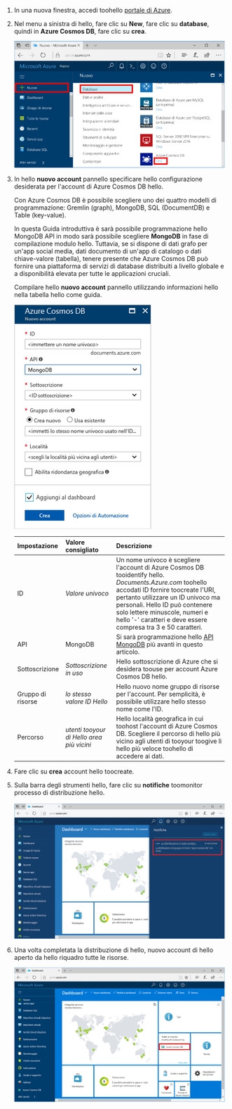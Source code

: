 1. In una nuova finestra, accedi toohello [portale di Azure](https://portal.azure.com/).
2. Nel menu a sinistra di hello, fare clic su **New**, fare clic su **database**, quindi in **Azure Cosmos DB**, fare clic su **crea**.
   
   ![Cattura di schermata del portale di Azure, evidenziando più servizi e database di Azure Cosmos hello](./media/cosmos-db-create-dbaccount-mongodb/create-nosql-db-databases-json-tutorial-1.png)

3. In hello **nuovo account** pannello specificare hello configurazione desiderata per l'account di Azure Cosmos DB hello. 

    Con Azure Cosmos DB è possibile scegliere uno dei quattro modelli di programmazione: Gremlin (graph), MongoDB, SQL (DocumentDB) e Table (key-value). 
       
    In questa Guida introduttiva è sarà possibile programmazione hello MongoDB API in modo sarà possibile scegliere **MongoDB** in fase di compilazione modulo hello. Tuttavia, se si dispone di dati grafo per un'app social media, dati documento di un'app di catalogo o dati chiave-valore (tabella), tenere presente che Azure Cosmos DB può fornire una piattaforma di servizi di database distribuiti a livello globale e a disponibilità elevata per tutte le applicazioni cruciali.

    Compilare hello **nuovo account** pannello utilizzando informazioni hello nella tabella hello come guida.
 
    ![Cattura di schermata del pannello nuova Azure Cosmos DB hello](./media/cosmos-db-create-dbaccount-mongodb/create-nosql-db-databases-json-tutorial-2.png)
   
    Impostazione|Valore consigliato|Descrizione
    ---|---|---
    ID|*Valore univoco*|Un nome univoco è scegliere l'account di Azure Cosmos DB tooidentify hello. *Documents.Azure.com* toohello accodati ID fornire toocreate l'URI, pertanto utilizzare un ID univoco ma personali. Hello ID può contenere solo lettere minuscole, numeri e hello '-' caratteri e deve essere compresa tra 3 e 50 caratteri.
    API|MongoDB|Si sarà programmazione hello [API MongoDB](../articles/documentdb/documentdb-protocol-mongodb.md) più avanti in questo articolo.|
    Sottoscrizione|*Sottoscrizione in uso*|Hello sottoscrizione di Azure che si desidera toouse per account Azure Cosmos DB hello. 
    Gruppo di risorse|*lo stesso valore ID Hello*|Hello nuovo nome gruppo di risorse per l'account. Per semplicità, è possibile utilizzare hello stesso nome come l'ID. 
    Percorso|*utenti tooyour di Hello area più vicini*|Hello località geografica in cui toohost l'account di Azure Cosmos DB. Scegliere il percorso di hello più vicino agli utenti di tooyour toogive li hello più veloce toohello di accedere ai dati.

4. Fare clic su **crea** account hello toocreate.
5. Sulla barra degli strumenti hello, fare clic su **notifiche** toomonitor processo di distribuzione hello.

    ![Notifica di distribuzione avviata](./media/cosmos-db-create-dbaccount-mongodb/azure-documentdb-nosql-notification.png)

6.  Una volta completata la distribuzione di hello, nuovo account di hello aperto da hello riquadro tutte le risorse. 

    ![Account DocumentDB hello che riquadro tutte le risorse](./media/cosmos-db-create-dbaccount-mongodb/azure-documentdb-all-resources.png)
